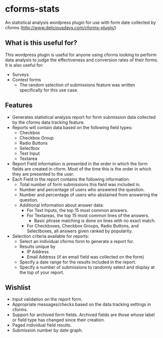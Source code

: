 cforms-stats
============

An statistical analysis wordpress plugin for use with form date collected by cforms (http://www.deliciousdays.com/cforms-plugin/)

What is this useful for?
-------------------------

This wordpress plugin is useful for anyone using cforms looking to perform data analysis to judge the effectiveness and conversion rates of their forms. It is also useful for:
- Surveys
- Contest forms
	- The random selection of submissions feature was written specifically for this use case.

Features
-------------------------

- Generates statistical analysis report for form submission data collected by the cforms data tracking feature.
- Reports will contain data based on the following field types:
	- Checkbox
	- Checkbox Group
	- Radio Buttons
	- Selectbox
	- Text Input
	- Textarea
- Report Field information is presented in the order in which the form fields are created in cform. Most of the time this is the order in which they are presented to the user.
- Each Field in the report contains the following information:
	- Total number of form submissions this field was included in.
	- Number and percentage of users who answered the question.
	- Number and percentage of users who abstained from answering the question.
	- Additional information about answer data:
		- For Text Inputs, the top 15 most common answers.
		- For Textareas, the top 15 most common lines of the answers.
			- Basic phrase matching is done on lines with no exact match. 
		- For Checkboxes, Checkbox Groups, Radio Buttons, and Selectboxes, all answers given ranked by popularity.
- Selection criteria available for reports:
	- Select an individual cforms form to generate a report for.
	- Results unique by
		- IP Address
		- Email Address (if an email field was collected on the form)
	- Specify a date range for the results included in the report.
	- Specify a number of submissions to randomly select and display at the top of your report.

Wishlist
-------------------------
- Input validation on the report form.
- Appropriate messages/checks based on the data tracking settings in cforms.
- Support for archived form fields. Archived fields are those whose label or field type has changed since their creation.
- Paged individual field results.
- Submission number by date graph.